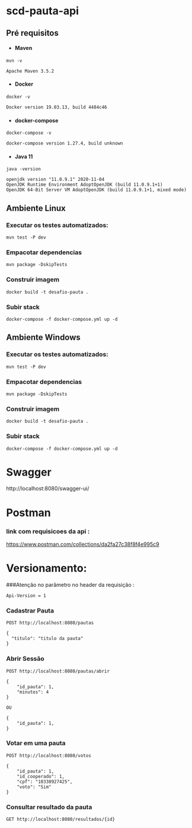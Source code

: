 # scd-pauta-api


## Pré requisitos
- #### Maven
````
mvn -v

Apache Maven 3.5.2
````
- #### Docker

````
docker -v

Docker version 19.03.13, build 4484c46
  ````

- #### docker-compose

````
docker-compose -v

docker-compose version 1.27.4, build unknown
  ````


- #### Java 11
````
java -version

openjdk version "11.0.9.1" 2020-11-04
OpenJDK Runtime Environment AdoptOpenJDK (build 11.0.9.1+1)
OpenJDK 64-Bit Server VM AdoptOpenJDK (build 11.0.9.1+1, mixed mode)
````

## Ambiente Linux

### Executar os testes automatizados:

````
mvn test -P dev
````
### Empacotar dependencias
```
mvn package -DskipTests
``` 
### Construir imagem 
```
docker build -t desafio-pauta .
``` 
### Subir stack
```
docker-compose -f docker-compose.yml up -d
``` 

## Ambiente Windows

### Executar os testes automatizados:

````
mvn test -P dev
````
### Empacotar dependencias
```
mvn package -DskipTests
``` 
### Construir imagem
```
docker build -t desafio-pauta .
``` 
### Subir stack
```
docker-compose -f docker-compose.yml up -d
``` 

# Swagger
http://localhost:8080/swagger-ui/

# Postman
### link com requisicoes da api :
https://www.postman.com/collections/da2fa27c38f8f4e995c9

# Versionamento:
###Atenção no parâmetro no header da requisição :

```
Api-Version = 1
```

### Cadastrar Pauta

```
POST http://localhost:8080/pautas

{
  "titulo": "titulo da pauta"
}
``` 

### Abrir Sessão

```
POST http://localhost:8080/pautas/abrir

{
    "id_pauta": 1,
    "minutos": 4
}

OU

{
    "id_pauta": 1,
}
```
### Votar em uma pauta
```
POST http://localhost:8080/votos

{
    "id_pauta": 1,
    "id_cooperado": 1,
    "cpf": "10338927425",
    "voto": "Sim"
}
``` 

### Consultar resultado da pauta
```
GET http://localhost:8080/resultados/{id}
``` 



